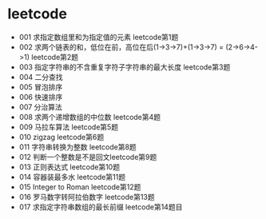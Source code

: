 # leetcode
* 001 求指定数组里和为指定值的元素 leetcode第1题
* 002 求两个链表的和，低位在前，高位在后(1->3->7)+(1->3->7) = (2->6->4->1) leetcode第2题
* 003 指定字符串的不含重复字符子字符串的最大长度 leetcode第3题
* 004 二分查找
* 005 冒泡排序
* 006 快速排序
* 007 分治算法
* 008 求两个递增数组的中位数 leetcode第4题
* 009 马拉车算法 leetcode第5题
* 010 zigzag leetcode第6题
* 011 字符串转换为整数 leetcode第8题
* 012 判断一个整数是不是回文leetcode第9题
* 013 正则表达式 leetcode第10题
* 014 容器装最多水 leetcode第11题
* 015 Integer to Roman leetcode第12题
* 016 罗马数字转阿拉伯数字 leetcode第13题
* 017 求指定字符串数组的最长前缀 leetcode第14题目
